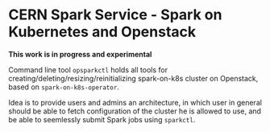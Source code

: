 # CERN Spark Service - Spark on Kubernetes and Openstack

**This work is in progress and experimental**

Command line tool `opsparkctl` holds all tools for creating/deleting/resizing/reinitializing spark-on-k8s cluster on Openstack, based on `spark-on-k8s-operator`. 

Idea is to provide users and admins an architecture, in which user in general should be able to fetch configuration of the cluster he is allowed to use, and be able to seemlessly submit Spark jobs using `sparkctl`.
